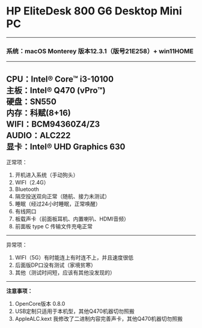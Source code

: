 # HP EliteDesk 800 G6 Desktop Mini PC

---

### 系统：macOS Monterey 版本12.3.1（版号21E258）+ win11HOME

---
CPU：Intel® Core™ i3-10100  
主板：Intel® Q470 (vPro™)  
硬盘：SN550  
内存：科赋(8+16)  
**WIFI：BCM94360Z4/Z3**  
AUDIO：ALC222  
显卡：Intel® UHD Graphics 630
---
正常项：  
1. 开机进入系统（手动狗头）
2. WIFI（2.4G）
3. Bluetooth
4. 隔空投送双向正常（随航、接力未测试）
5. 睡眠（经过24小时睡眠，正常唤醒）
6. 有线网口
7. 板载声卡（前面板耳机、内置喇叭、HDMI音频）
8. 前面板 type C 传输文件充电正常
---
异常项：  
1. WIFI（5G）有时能连上有时连不上，并且速度很低
2. 后面版DP口没有测试（家境贫寒）  
3. 其他（测试时间短，应该有其他没发现的）
---
**注意事项：**
1. OpenCore版本 0.8.0
2. USB定制只适用于本机型，其他Q470机器切勿照搬
3. AppleALC.kext 我修改了二进制内容完善声卡，其他Q470机器切勿照搬